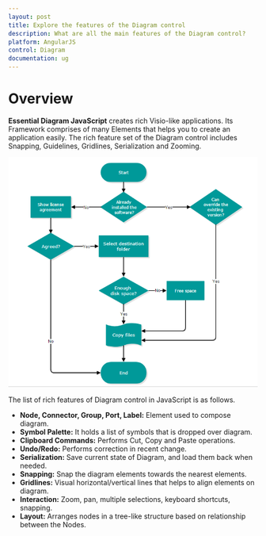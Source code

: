 ```yaml
---
layout: post
title: Explore the features of the Diagram control
description: What are all the main features of the Diagram control?
platform: AngularJS
control: Diagram
documentation: ug
---
```


# Overview

**Essential Diagram JavaScript** creates rich Visio-like applications. Its Framework comprises of many Elements that helps you to create an application easily. The rich feature set of the Diagram control includes Snapping, Guidelines, Gridlines, Serialization and Zooming.

![](/angular-1/Diagram/Overview_images/Overview_img1.png)

The list of rich features of Diagram control in JavaScript is as follows.

* **Node, Connector, Group, Port, Label:** Element used to compose diagram.
* **Symbol Palette:** It holds a list of symbols that is dropped over diagram.
* **Clipboard Commands:** Performs Cut, Copy and Paste operations.
* **Undo/Redo:** Performs correction in recent change.
* **Serialization:** Save current state of Diagram, and load them back when needed.
* **Snapping:** Snap the diagram elements towards the nearest elements.
* **Gridlines:** Visual horizontal/vertical lines that helps to align elements on diagram.
* **Interaction:** Zoom, pan, multiple selections, keyboard shortcuts, snapping.
* **Layout:** Arranges nodes in a tree-like structure based on relationship between the Nodes.
